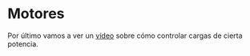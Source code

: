 # Motores



Por último vamos a ver un [vídeo](https://youtu.be/8xaS2t1M5R4) sobre cómo controlar cargas de cierta potencia.
